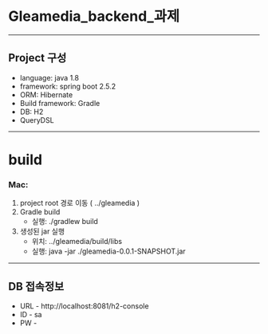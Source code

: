 # Gleamedia_backend_과제

---

## Project 구성

- language: java 1.8
- framework: spring boot 2.5.2
- ORM: Hibernate
- Build framework: Gradle
- DB: H2
- QueryDSL

---

# build

### Mac:

1. project root 경로 이동 ( ../gleamedia )
2. Gradle build
    - 실행: ./gradlew build
3. 생성된 jar 실행
    - 위치: ../gleamedia/build/libs
    - 실행: java -jar ./gleamedia-0.0.1-SNAPSHOT.jar

---
## DB 접속정보

- URL - http://localhost:8081/h2-console
- ID - sa
- PW -